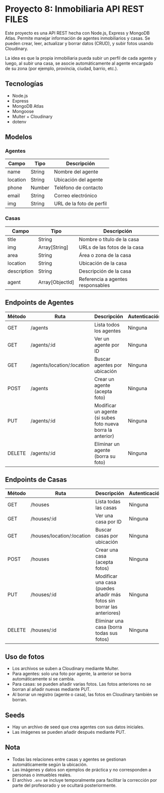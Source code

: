 # Proyecto 8: Inmobiliaria API REST FILES

Este proyecto es una API REST hecha con Node.js, Express y MongoDB Atlas. Permite manejar información de agentes inmobiliarios y casas. Se pueden crear, leer, actualizar y borrar datos (CRUD), y subir fotos usando Cloudinary.  

La idea es que la propia inmobiliaria pueda subir un perfil de cada agente y luego, al subir una casa, se asocie automáticamente al agente encargado de su zona (por ejemplo, provincia, ciudad, barrio, etc.).

## Tecnologías

- Node.js  
- Express  
- MongoDB Atlas  
- Mongoose  
- Multer + Cloudinary  
- dotenv  

## Modelos

### Agentes

| Campo    | Tipo    | Descripción |
|----------|--------|-------------|
| name     | String | Nombre del agente |
| location | String | Ubicación del agente |
| phone    | Number | Teléfono de contacto |
| email    | String | Correo electrónico |
| img      | String | URL de la foto de perfil |

### Casas

| Campo       | Tipo         | Descripción |
|-------------|-------------|-------------|
| title       | String       | Nombre o título de la casa |
| img         | Array[String]| URLs de las fotos de la casa |
| area        | String       | Área o zona de la casa |
| location    | String       | Ubicación de la casa |
| description | String       | Descripción de la casa |
| agent       | Array[ObjectId] | Referencia a agentes responsables |

## Endpoints de Agentes

| Método | Ruta | Descripción | Autenticación |
|--------|------|-------------|---------------|
| GET    | /agents | Lista todos los agentes | Ninguna |
| GET    | /agents/:id | Ver un agente por ID | Ninguna |
| GET    | /agents/location/:location | Buscar agentes por ubicación | Ninguna |
| POST   | /agents | Crear un agente (acepta foto) | Ninguna |
| PUT    | /agents/:id | Modificar un agente (si subes foto nueva borra la anterior) | Ninguna |
| DELETE | /agents/:id | Eliminar un agente (borra su foto) | Ninguna |

## Endpoints de Casas

| Método | Ruta | Descripción | Autenticación |
|--------|------|-------------|---------------|
| GET    | /houses | Lista todas las casas | Ninguna |
| GET    | /houses/:id | Ver una casa por ID | Ninguna |
| GET    | /houses/location/:location | Buscar casas por ubicación | Ninguna |
| POST   | /houses | Crear una casa (acepta fotos) | Ninguna |
| PUT    | /houses/:id | Modificar una casa (puedes añadir más fotos sin borrar las anteriores) | Ninguna |
| DELETE | /houses/:id | Eliminar una casa (borra todas sus fotos) | Ninguna |

## Uso de fotos

- Los archivos se suben a Cloudinary mediante Multer.  
- Para agentes: solo una foto por agente, la anterior se borra automáticamente si se cambia.  
- Para casas: se pueden añadir varias fotos. Las fotos anteriores no se borran al añadir nuevas mediante PUT.  
- Al borrar un registro (agente o casa), las fotos en Cloudinary también se borran.  

## Seeds

- Hay un archivo de seed que crea agentes con sus datos iniciales.  
- Las imágenes se pueden añadir después mediante PUT.  

## Nota

- Todas las relaciones entre casas y agentes se gestionan automáticamente según la ubicación.  
- Las imágenes y datos son ejemplos de práctica y no corresponden a personas o inmuebles reales.  
- El archivo `.env` se incluye temporalmente para facilitar la corrección por parte del profesorado y se ocultará posteriormente.
